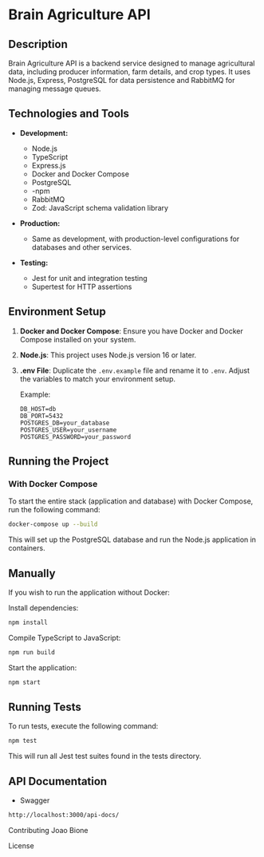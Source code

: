 # Brain Agriculture API

## Description

Brain Agriculture API is a backend service designed to manage agricultural data, including producer information, farm
details, and crop types. It uses Node.js, Express, PostgreSQL for data persistence and RabbitMQ for managing message
queues.

## Technologies and Tools

- **Development:**
    - Node.js
    - TypeScript
    - Express.js
    - Docker and Docker Compose
    - PostgreSQL
    - -npm
    - RabbitMQ
    - Zod: JavaScript schema validation library

- **Production:**
    - Same as development, with production-level configurations for databases and other services.

- **Testing:**
    - Jest for unit and integration testing
    - Supertest for HTTP assertions

## Environment Setup

1. **Docker and Docker Compose**: Ensure you have Docker and Docker Compose installed on your system.

2. **Node.js**: This project uses Node.js version 16 or later.

3. **.env File**: Duplicate the `.env.example` file and rename it to `.env`. Adjust the variables to match your
   environment setup.

   Example:
    ```
    DB_HOST=db
    DB_PORT=5432
    POSTGRES_DB=your_database
    POSTGRES_USER=your_username
    POSTGRES_PASSWORD=your_password
    ```

## Running the Project

### With Docker Compose

To start the entire stack (application and database) with Docker Compose, run the following command:

```bash
docker-compose up --build
```

This will set up the PostgreSQL database and run the Node.js application in containers.

## Manually

If you wish to run the application without Docker:

Install dependencies:

```bash
npm install
```

Compile TypeScript to JavaScript:

```bash
npm run build
```

Start the application:

```bash
npm start
```

## Running Tests

To run tests, execute the following command:

```bash
npm test
```

This will run all Jest test suites found in the tests directory.

## API Documentation

- Swagger

```bash
http://localhost:3000/api-docs/
```

Contributing
Joao Bione

License
